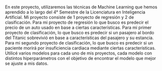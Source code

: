 En este proyecto, utilizaremos las técnicas de Machine Learning que hemos aprendido a lo largo del 4° Semestre de la Licenciatura en Inteligencia Artificial. 
Mi proyecto consiste de 1 proyecto de regresión y 2 de clasificación. 
Para mi proyecto de regresión lo que busco es predecir el precio de un auto usado en base a ciertas características.
Para mi primer proyecto de clasificación, lo que busco es predecir si un pasajero al bordo del Titanic sobrevivió en base a características del pasajero y su estancia.
Para mi segundo proyecto de clasificación, lo que busco es predecir si un paciente morirá por insuficiencia cardiaca mediante ciertas características. 
Utilicé varios modelos para cada uno de mis proyectos, cada modelo con distintos hiperparámetros con el objetivo de encontrar el modelo que mejor se ajuste a mis datos.

